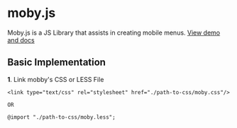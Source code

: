 # moby.js
Moby.js is a JS Library that assists in creating mobile menus. [View demo and docs](https://www.joshuasanger.ca/dev/moby)
## Basic Implementation
**1**.   Link mobby's CSS or LESS File
```
<link type="text/css" rel="stylesheet" href="./path-to-css/moby.css"/>

OR

@import "./path-to-css/moby.less";
```


